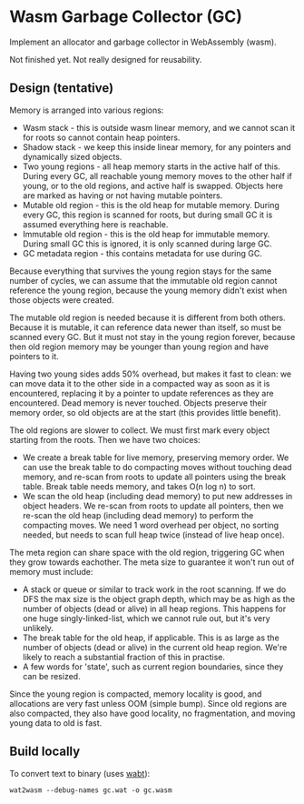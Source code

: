 
# Wasm Garbage Collector (GC)

Implement an allocator and garbage collector in WebAssembly (wasm).

Not finished yet. Not really designed for reusability.

## Design (tentative)

Memory is arranged into various regions:

- Wasm stack - this is outside wasm linear memory, and we cannot scan it for roots so cannot contain heap pointers.
- Shadow stack - we keep this inside linear memory, for any pointers and dynamically sized objects.
- Two young regions - all heap memory starts in the active half of this. During every GC, all reachable young memory moves to the other half if young, or to the old regions, and active half is swapped. Objects here are marked as having or not having mutable pointers. 
- Mutable old region - this is the old heap for mutable memory. During every GC, this region is scanned for roots, but during small GC it is assumed everything here is reachable.
- Immutable old region - this is the old heap for immutable memory. During small GC this is ignored, it is only scanned during large GC.
- GC metadata region - this contains metadata for use during GC.

Because everything that survives the young region stays for the same number of cycles, we can assume that the immutable old region cannot reference the young region, because the young memory didn't exist when those objects were created.

The mutable old region is needed because it is different from both others. Because it is mutable, it can reference data newer than itself, so must be scanned every GC. But it must not stay in the young region forever, because then old region memory may be younger than young region and have pointers to it.

Having two young sides adds 50% overhead, but makes it fast to clean: we can move data it to the other side in a compacted way as soon as it is encountered, replacing it by a pointer to update references as they are encountered. Dead memory is never touched. Objects preserve their memory order, so old objects are at the start (this provides little benefit).

The old regions are slower to collect. We must first mark every object starting from the roots. Then we have two choices:
- We create a break table for live memory, preserving memory order. We can use the break table to do compacting moves without touching dead memory, and re-scan from roots to update all pointers using the break table. Break table needs memory, and takes O(n log n) to sort.
- We scan the old heap (including dead memory) to put new addresses in object headers. We re-scan from roots to update all pointers, then we re-scan the old heap (including dead memory) to perform the compacting moves. We need 1 word overhead per object, no sorting needed, but needs to scan full heap twice (instead of live heap once).

The meta region can share space with the old region, triggering GC when they grow towards eachother. The meta size to guarantee it won't run out of memory must include:
- A stack or queue or similar to track work in the root scanning. If we do DFS the max size is the object graph depth, which may be as high as the number of objects (dead or alive) in all heap regions. This happens for one huge singly-linked-list, which we cannot rule out, but it's very unlikely.
- The break table for the old heap, if applicable. This is as large as the number of objects (dead or alive) in the current old heap region. We're likely to reach a substantial fraction of this in practise.
- A few words for 'state', such as current region boundaries, since they can be resized.

Since the young region is compacted, memory locality is good, and allocations are very fast unless OOM (simple bump). Since old regions are also compacted, they also have good locality, no fragmentation, and moving young data to old is fast.

## Build locally

To convert text to binary (uses [wabt](https://github.com/webassembly/wabt)):

```shell
wat2wasm --debug-names gc.wat -o gc.wasm
```

